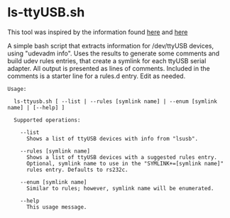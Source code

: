 # ls-ttyUSB.sh

This tool was inspired by the information found
[here](http://hintshop.ludvig.co.nz/show/persistent-names-usb-serial-devices/) and
[here](https://unix.stackexchange.com/questions/204829/attributes-from-various-parent-devices-in-a-udev-rule)

A simple bash script that extracts information for /dev/ttyUSB devices,
using "udevadm info". Uses the results to generate some comments and build 
udev rules entries, that create a symlink for each ttyUSB serial adapter. 
All output is presented as lines of comments. Included in the comments 
is a starter line for a rules.d entry. Edit as needed.

```
Usage:

  ls-ttyusb.sh [ --list | --rules [symlink name] | --enum [symlink name] | [--help] ]

  Supported operations:

    --list
      Shows a list of ttyUSB devices with info from "lsusb".

    --rules [symlink name]
      Shows a list of ttyUSB devices with a suggested rules entry.
      Optional, symlink name to use in the "SYMLINK+=[symlink name]"
      rules entry. Defaults to rs232c.

    --enum [symlink name]
      Similar to rules; however, symlink name will be enumerated.

    --help
      This usage message.
```
